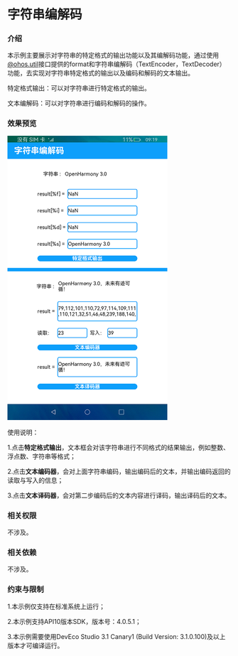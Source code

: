 # 字符串编解码

### 介绍

本示例主要展示对字符串的特定格式的输出功能以及其编解码功能，通过使用[@ohos.util](https://gitee.com/openharmony/docs/blob/master/zh-cn/application-dev/reference/apis/js-apis-util.md)接口提供的format和字符串编解码（TextEncoder，TextDecoder）功能，去实现对字符串特定格式的输出以及编码和解码的文本输出。

特定格式输出：可以对字符串进行特定格式的输出。

文本编解码：可以对字符串进行编码和解码的操作。

### 效果预览

![](screenshots/device/image.png)

使用说明：

1.点击**特定格式输出**，文本框会对该字符串进行不同格式的结果输出，例如整数、浮点数、字符串等格式；

2.点击**文本编码器**，会对上面字符串编码，输出编码后的文本，并输出编码返回的读取与写入的信息；

3.点击**文本译码器**，会对第二步编码后的文本内容进行译码，输出译码后的文本。

### 相关权限

不涉及。

### 相关依赖

不涉及。

### 约束与限制

1.本示例仅支持在标准系统上运行；

2.本示例支持API10版本SDK，版本号：4.0.5.1；

3.本示例需要使用DevEco Studio 3.1 Canary1 (Build Version: 3.1.0.100)及以上版本才可编译运行。